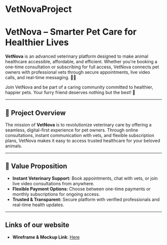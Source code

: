 
# VetNovaProject

# VetNova – Smarter Pet Care for Healthier Lives

**VetNova** is an advanced veterinary platform designed to make animal healthcare accessible, affordable, and efficient. Whether you're booking a one-time consultation or subscribing for full access, VetNova connects pet owners with professional vets through secure appointments, live video calls, and real-time messaging. 🐾💬

Join VetNova and be part of a caring community committed to healthier, happier pets. Your furry friend deserves nothing but the best! 💚

---

## 🎯 Project Overview

The mission of **VetNova** is to revolutionize veterinary care by offering a seamless, digital-first experience for pet owners. Through online consultations, instant communication with vets, and flexible subscription plans, VetNova makes it easy to access trusted healthcare for your beloved animals.

---

## 🚀 Value Proposition

- **Instant Veterinary Support:** Book appointments, chat with vets, or join live video consultations from anywhere.  
- **Flexible Payment Options:** Choose between one-time payments or monthly subscriptions for ongoing access.  
- **Trusted & Transparent:** Secure platform with verified professionals and real-time health updates.

---

## Links of our website 

- **Wireframe & Mockup Link**: [Here](https://www.figma.com/design/NhSNJTS3HaH2DjF6sZY6N0/Untitled?node-id=0-1&p=f&t=CBK4Vf4ooLiil6XK-0)  

